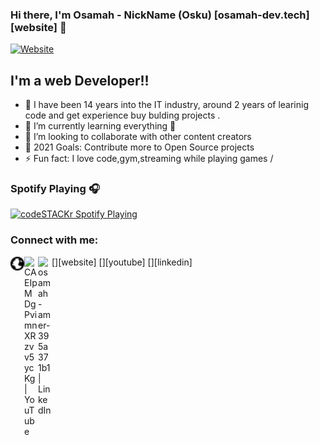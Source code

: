 ### Hi there, I'm Osamah - NickName (Osku) [osamah-dev.tech][website] 👋

[![Website](https://img.shields.io/website?label=osamah-dev.tech&style=for-the-badge&url=https%3A%2F%2Fosamah-dev.tech)](https://osamah-dev.tech)


## I'm a web Developer!!

- 🔭 I have been 14 years into the IT industry, around 2 years of learinig code  and get experience buy bulding projects .
- 🌱 I’m currently learning everything 🤣
- 👯 I’m looking to collaborate with other content creators
- 🥅 2021 Goals: Contribute more to Open Source projects
- ⚡ Fun fact: I love code,gym,streaming while playing games /

### Spotify Playing 🎧

[<img src="https://open.spotify.com/track/0q1YL8hfWM3knO1s0gdRKs?si=fecc2011adec4cb3" alt="codeSTACKr Spotify Playing" width="350" />](https://open.spotify.com/track/3LlmKSHR3Rs0Y3KHQLAYDk?si=a6723ea3602d483c)

### Connect with me:

[<img align="left" alt="osamah-dev.tech" width="22px" src="https://raw.githubusercontent.com/iconic/open-iconic/master/svg/globe.svg" />][website]
[<img align="left" alt="CAEIpMDgPvimnXRzvv5ycKg | YouTube" width="22px" src="https://cdn.jsdelivr.net/npm/simple-icons@v3/icons/youtube.svg" />][youtube]
[<img align="left" alt="osamah-amer-395a371b1 | LinkedIn" width="22px" src="https://cdn.jsdelivr.net/npm/simple-icons@v3/icons/linkedin.svg" />][linkedin]


